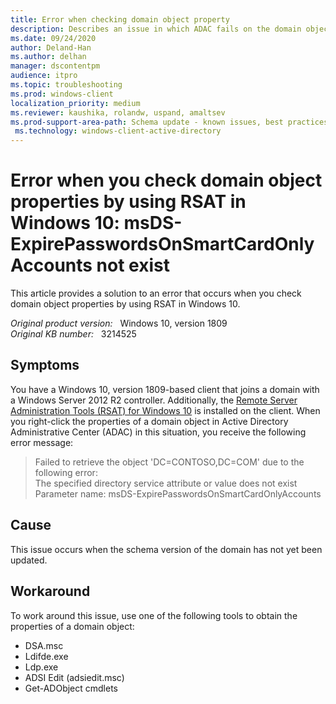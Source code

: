 ```yaml
---
title: Error when checking domain object property
description: Describes an issue in which ADAC fails on the domain object property. A workaround is provided.
ms.date: 09/24/2020
author: Deland-Han 
ms.author: delhan
manager: dscontentpm
audience: itpro
ms.topic: troubleshooting
ms.prod: windows-client
localization_priority: medium
ms.reviewer: kaushika, rolandw, uspand, amaltsev
ms.prod-support-area-path: Schema update - known issues, best practices, workflow review
 ms.technology: windows-client-active-directory
---
```

# Error when you check domain object properties by using RSAT in Windows 10: msDS-ExpirePasswordsOnSmartCardOnlyAccounts not exist

This article provides a solution to an error that occurs when you check domain object properties by using RSAT in Windows 10.

_Original product version:_ &nbsp; Windows 10, version 1809  
_Original KB number:_ &nbsp; 3214525

## Symptoms

You have a Windows 10, version 1809-based client that joins a domain with a Windows Server 2012 R2 controller. Additionally, the [Remote Server Administration Tools (RSAT) for Windows 10](https://www.microsoft.com/download/details.aspx?id=45520) is installed on the client. When you right-click the properties of a domain object in Active Directory Administrative Center (ADAC) in this situation, you receive the following error message:

> Failed to retrieve the object 'DC=CONTOSO,DC=COM' due to the following error:  
The specified directory service attribute or value does not exist Parameter name: msDS-ExpirePasswordsOnSmartCardOnlyAccounts

## Cause

This issue occurs when the schema version of the domain has not yet been updated.

## Workaround

To work around this issue, use one of the following tools to obtain the properties of a domain object:  

- DSA.msc
- Ldifde.exe
- Ldp.exe
- ADSI Edit (adsiedit.msc)
- Get-ADObject cmdlets
